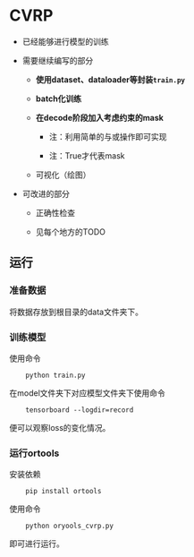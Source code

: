 # CVRP

- 已经能够进行模型的训练

- 需要继续编写的部分

    - **使用dataset、dataloader等封装`train.py`**    

    - **batch化训练**
  
    - **在decode阶段加入考虑约束的mask**
  
      - 注：利用简单的与或操作即可实现
  
      - 注：True才代表mask
    
    - 可视化（绘图）

- 可改进的部分

    - 正确性检查

    - 见每个地方的TODO

## 运行

### 准备数据

将数据存放到根目录的data文件夹下。

### 训练模型
使用命令
```
    python train.py 
```
在model文件夹下对应模型文件夹下使用命令
```
    tensorboard --logdir=record
```
便可以观察loss的变化情况。

### 运行ortools

安装依赖
```
    pip install ortools
```
使用命令
```
    python oryools_cvrp.py 
```
即可进行运行。